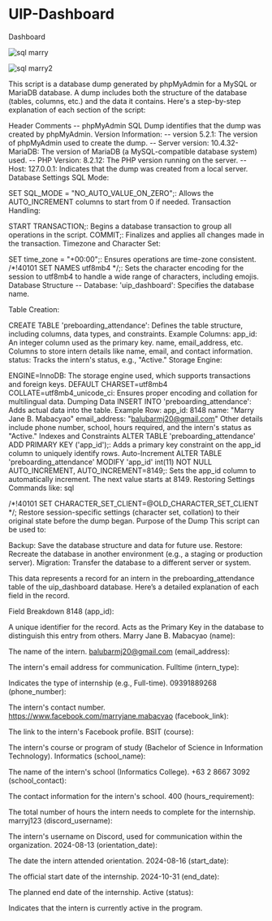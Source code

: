 # UIP-Dashboard
Dashboard

![sql marry](https://github.com/user-attachments/assets/6b4db267-e457-4c4f-882f-cca5a49735d1)

![sql marry2](https://github.com/user-attachments/assets/dee8a60d-1d15-4263-a888-f3e2d7b2ddc8)



This script is a database dump generated by phpMyAdmin for a MySQL or MariaDB database. A dump includes both the structure of the database (tables, columns, etc.) and the data it contains. Here's a step-by-step explanation of each section of the script:

Header Comments
-- phpMyAdmin SQL Dump identifies that the dump was created by phpMyAdmin.
Version Information:
-- version 5.2.1: The version of phpMyAdmin used to create the dump.
-- Server version: 10.4.32-MariaDB: The version of MariaDB (a MySQL-compatible database system) used.
-- PHP Version: 8.2.12: The PHP version running on the server.
-- Host: 127.0.0.1: Indicates that the dump was created from a local server.
Database Settings
SQL Mode:

SET SQL_MODE = "NO_AUTO_VALUE_ON_ZERO";: Allows the AUTO_INCREMENT columns to start from 0 if needed.
Transaction Handling:

START TRANSACTION;: Begins a database transaction to group all operations in the script.
COMMIT;: Finalizes and applies all changes made in the transaction.
Timezone and Character Set:

SET time_zone = "+00:00";: Ensures operations are time-zone consistent.
/*!40101 SET NAMES utf8mb4 */;: Sets the character encoding for the session to utf8mb4 to handle a wide range of characters, including emojis.
Database Structure
-- Database: 'uip_dashboard': Specifies the database name.

Table Creation:

CREATE TABLE 'preboarding_attendance': Defines the table structure, including columns, data types, and constraints.
Example Columns:
app_id: An integer column used as the primary key.
name, email_address, etc.
Columns to store intern details like name, email, and contact information.
status: Tracks the intern's status, e.g., "Active."
Storage Engine:

ENGINE=InnoDB: The storage engine used, which supports transactions and foreign keys.
DEFAULT CHARSET=utf8mb4 COLLATE=utf8mb4_unicode_ci: Ensures proper encoding and collation for multilingual data.
Dumping Data
INSERT INTO 'preboarding_attendance': Adds actual data into the table.
Example Row:
app_id: 8148
name: "Marry Jane B. Mabacyao"
email_address: "balubarmj20@gmail.com"
Other details include phone number, school, hours required, and the intern's status as "Active."
Indexes and Constraints
ALTER TABLE 'preboarding_attendance' ADD PRIMARY KEY ('app_id');: Adds a primary key constraint on the app_id column to uniquely identify rows.
Auto-Increment
ALTER TABLE 'preboarding_attendance' MODIFY 'app_id' int(11) NOT NULL AUTO_INCREMENT, AUTO_INCREMENT=8149;:
Sets the app_id column to automatically increment.
The next value starts at 8149.
Restoring Settings
Commands like:
sql

/*!40101 SET CHARACTER_SET_CLIENT=@OLD_CHARACTER_SET_CLIENT */;
Restore session-specific settings (character set, collation) to their original state before the dump began.
Purpose of the Dump
This script can be used to:

Backup: Save the database structure and data for future use.
Restore: Recreate the database in another environment (e.g., a staging or production server).
Migration: Transfer the database to a different server or system.


This data represents a record for an intern in the preboarding_attendance table of the uip_dashboard database. 
Here’s a detailed explanation of each field in the record.

Field Breakdown
8148 (app_id):

A unique identifier for the record.
Acts as the Primary Key in the database to distinguish this entry from others.
Marry Jane B. Mabacyao (name):

The name of the intern.
balubarmj20@gmail.com (email_address):

The intern's email address for communication.
Fulltime (intern_type):

Indicates the type of internship (e.g., Full-time).
09391889268 (phone_number):

The intern's contact number.
https://www.facebook.com/marryjane.mabacyao (facebook_link):

The link to the intern's Facebook profile.
BSIT (course):

The intern's course or program of study (Bachelor of Science in Information Technology).
Informatics (school_name):

The name of the intern's school (Informatics College).
+63 2 8667 3092 (school_contact):

The contact information for the intern's school.
400 (hours_requirement):

The total number of hours the intern needs to complete for the internship.
marryj123 (discord_username):

The intern's username on Discord, used for communication within the organization.
2024-08-13 (orientation_date):

The date the intern attended orientation.
2024-08-16 (start_date):

The official start date of the internship.
2024-10-31 (end_date):

The planned end date of the internship.
Active (status):

Indicates that the intern is currently active in the program.
